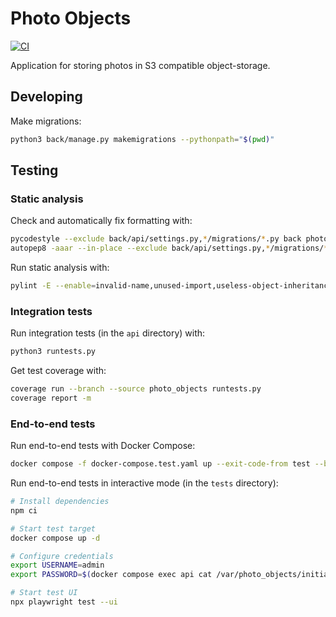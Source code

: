 # Photo Objects

[![CI](https://github.com/kangasta/photo-objects/actions/workflows/ci.yml/badge.svg)](https://github.com/kangasta/photo-objects/actions/workflows/ci.yml)

Application for storing photos in S3 compatible object-storage.

## Developing

Make migrations:

```sh
python3 back/manage.py makemigrations --pythonpath="$(pwd)"
```

## Testing

### Static analysis

Check and automatically fix formatting with:

```sh
pycodestyle --exclude back/api/settings.py,*/migrations/*.py back photo_objects
autopep8 -aaar --in-place --exclude back/api/settings.py,*/migrations/*.py back photo_objects
```

Run static analysis with:

```sh
pylint -E --enable=invalid-name,unused-import,useless-object-inheritance back/api photo_objects
```

### Integration tests

Run integration tests (in the `api` directory) with:

```sh
python3 runtests.py
```

Get test coverage with:

```sh
coverage run --branch --source photo_objects runtests.py
coverage report -m
```

### End-to-end tests

Run end-to-end tests with Docker Compose:

```sh
docker compose -f docker-compose.test.yaml up --exit-code-from test --build
```

Run end-to-end tests in interactive mode (in the `tests` directory):

```sh
# Install dependencies
npm ci

# Start test target
docker compose up -d

# Configure credentials
export USERNAME=admin
export PASSWORD=$(docker compose exec api cat /var/photo_objects/initial_admin_password)

# Start test UI
npx playwright test --ui
```
